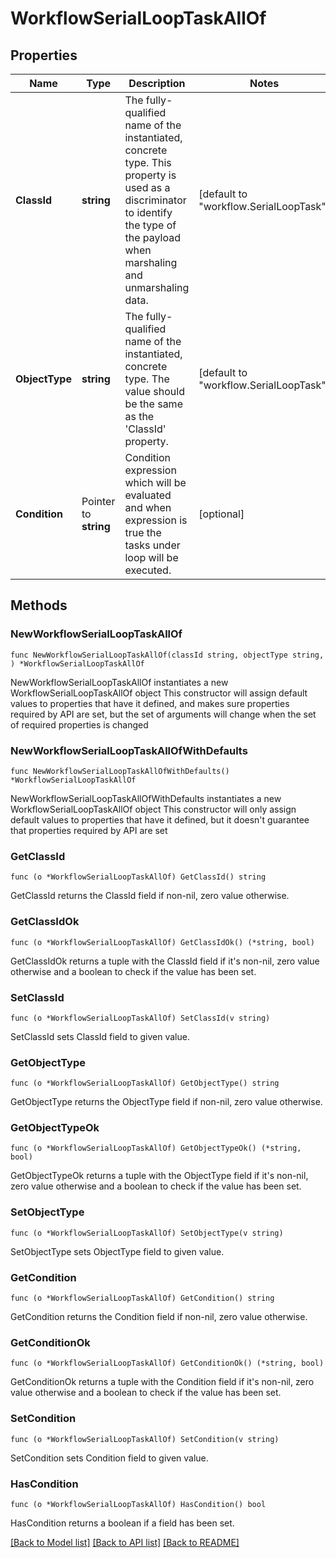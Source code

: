# WorkflowSerialLoopTaskAllOf

## Properties

Name | Type | Description | Notes
------------ | ------------- | ------------- | -------------
**ClassId** | **string** | The fully-qualified name of the instantiated, concrete type. This property is used as a discriminator to identify the type of the payload when marshaling and unmarshaling data. | [default to "workflow.SerialLoopTask"]
**ObjectType** | **string** | The fully-qualified name of the instantiated, concrete type. The value should be the same as the &#39;ClassId&#39; property. | [default to "workflow.SerialLoopTask"]
**Condition** | Pointer to **string** | Condition expression which will be evaluated and when expression is true the tasks under loop will be executed. | [optional] 

## Methods

### NewWorkflowSerialLoopTaskAllOf

`func NewWorkflowSerialLoopTaskAllOf(classId string, objectType string, ) *WorkflowSerialLoopTaskAllOf`

NewWorkflowSerialLoopTaskAllOf instantiates a new WorkflowSerialLoopTaskAllOf object
This constructor will assign default values to properties that have it defined,
and makes sure properties required by API are set, but the set of arguments
will change when the set of required properties is changed

### NewWorkflowSerialLoopTaskAllOfWithDefaults

`func NewWorkflowSerialLoopTaskAllOfWithDefaults() *WorkflowSerialLoopTaskAllOf`

NewWorkflowSerialLoopTaskAllOfWithDefaults instantiates a new WorkflowSerialLoopTaskAllOf object
This constructor will only assign default values to properties that have it defined,
but it doesn't guarantee that properties required by API are set

### GetClassId

`func (o *WorkflowSerialLoopTaskAllOf) GetClassId() string`

GetClassId returns the ClassId field if non-nil, zero value otherwise.

### GetClassIdOk

`func (o *WorkflowSerialLoopTaskAllOf) GetClassIdOk() (*string, bool)`

GetClassIdOk returns a tuple with the ClassId field if it's non-nil, zero value otherwise
and a boolean to check if the value has been set.

### SetClassId

`func (o *WorkflowSerialLoopTaskAllOf) SetClassId(v string)`

SetClassId sets ClassId field to given value.


### GetObjectType

`func (o *WorkflowSerialLoopTaskAllOf) GetObjectType() string`

GetObjectType returns the ObjectType field if non-nil, zero value otherwise.

### GetObjectTypeOk

`func (o *WorkflowSerialLoopTaskAllOf) GetObjectTypeOk() (*string, bool)`

GetObjectTypeOk returns a tuple with the ObjectType field if it's non-nil, zero value otherwise
and a boolean to check if the value has been set.

### SetObjectType

`func (o *WorkflowSerialLoopTaskAllOf) SetObjectType(v string)`

SetObjectType sets ObjectType field to given value.


### GetCondition

`func (o *WorkflowSerialLoopTaskAllOf) GetCondition() string`

GetCondition returns the Condition field if non-nil, zero value otherwise.

### GetConditionOk

`func (o *WorkflowSerialLoopTaskAllOf) GetConditionOk() (*string, bool)`

GetConditionOk returns a tuple with the Condition field if it's non-nil, zero value otherwise
and a boolean to check if the value has been set.

### SetCondition

`func (o *WorkflowSerialLoopTaskAllOf) SetCondition(v string)`

SetCondition sets Condition field to given value.

### HasCondition

`func (o *WorkflowSerialLoopTaskAllOf) HasCondition() bool`

HasCondition returns a boolean if a field has been set.


[[Back to Model list]](../README.md#documentation-for-models) [[Back to API list]](../README.md#documentation-for-api-endpoints) [[Back to README]](../README.md)


